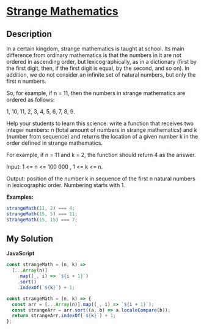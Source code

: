 # [Strange Mathematics](https://www.codewars.com/kata/604517d65b464d000d51381f)

## Description

In a certain kingdom, strange mathematics is taught at school. Its main difference from ordinary mathematics is that the numbers in it are not ordered in ascending order, but lexicographically, as in a dictionary (first by the first digit, then, if the first digit is equal, by the second, and so on). In addition, we do not consider an infinite set of natural numbers, but only the first n numbers.

So, for example, if n = 11, then the numbers in strange mathematics are ordered as follows:

1, 10, 11, 2, 3, 4, 5, 6, 7, 8, 9.

Help your students to learn this science: write a function that receives two integer numbers: n (total amount of numbers in strange mathematics) and k (number from sequence) and returns the location of a given number k in the order defined in strange mathematics.

For example, if n = 11 and k = 2, the function should return 4 as the answer.

Input: 1 <= n <= 100 000 , 1 <= k <= n.

Output: position of the number k in sequence of the first n natural numbers in lexicographic order. Numbering starts with 1.

**Examples:**

```js
strangeMath(11, 2) === 4;
strangeMath(15, 5) === 11;
strangeMath(15, 15) === 7;
```

## My Solution

**JavaScript**

```js
const strangeMath = (n, k) =>
  [...Array(n)]
    .map((_, i) => `${i + 1}`)
    .sort()
    .indexOf(`${k}`) + 1;
```

```js
const strangeMath = (n, k) => {
  const arr = [...Array(n)].map((_, i) => `${i + 1}`);
  const strangeArr = arr.sort((a, b) => a.localeCompare(b));
  return strangeArr.indexOf(`${k}`) + 1;
};
```
